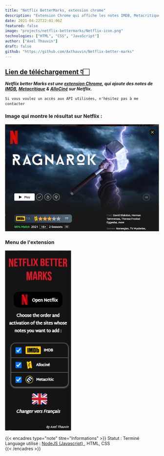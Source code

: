 ```yaml
---
title: "Netflix BetterMarks, extension chrome"
description: "Extension Chrome qui affiche les notes IMDB, Metacritique et AlloCiné sur Netflix. Manipulation des APIs pour enrichir l'expérience utilisateur."
date: 2021-04-22T22:01:06Z
featured: false
image: "projects/netflix-bettermarks/Netflix-icon.png"
technologies: ["HTML", "CSS", "JavaScript"]
author: ["Axel Thauvin"]
draft: false
github: "https://github.com/Axthauvin/Netflix-better-marks"
---
```


## [Lien de téléchargement 👇🏻](https://github.com/Axthauvin/Netflix-better-marks/releases)

**_Netflix better Marks est une [extension Chrome](https://developer.chrome.com/docs/extensions/), qui ajoute des notes de [IMDB](https://www.imdb.com/), [Metacritique](https://www.metacritic.com/) & [AlloCiné](https://www.allocine.fr/)</a> sur Netflix._**

`Si vous voulez un accès aux API utilisées, n'hésitez pas à me contacter`

### Image qui montre le résultat sur Netflix :

![Image who shows the result on Netflix](https://raw.githubusercontent.com/Axthauvin/Netflix-better-marks/main/NetflixBetterMarks-1.png)

### Menu de l'extension

![Menu of the extension](https://raw.githubusercontent.com/Axthauvin/Netflix-better-marks/main/NetflixBetterMarks-5.png)

{{< encadres type="note" titre="Informations" >}}
Statut : Terminé <br>
Language utilisé : <a href="https://nodejs.org/en/">NodeJS (Javascript) </a>, HTML, CSS <br>
{{< /encadres >}}
